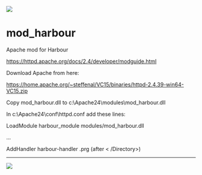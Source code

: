 [![](https://bitbucket.org/fivetech/screenshots/downloads/fivetech_logo.gif)](http://www.fivetechsoft.com "FiveTech Software")

# mod_harbour
Apache mod for Harbour

https://httpd.apache.org/docs/2.4/developer/modguide.html

Download Apache from here:

https://home.apache.org/~steffenal/VC15/binaries/httpd-2.4.39-win64-VC15.zip

Copy mod_harbour.dll to c:\Apache24\modules\mod_harbour.dll

In c:\Apache24\conf\httpd.conf add these lines:

LoadModule harbour_module modules/mod_harbour.dll

...

AddHandler harbour-handler .prg    (after < /Directory>)


***
[![](https://bitbucket.org/fivetech/screenshots/downloads/harbour.jpg)](https://harbour.github.io "The Harbour Project")
